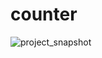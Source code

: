 # counter
![project_snapshot](https://github.com/shagun1021/counter/assets/154508782/d33d9709-cf6a-4631-9b71-4e65ede9d94a)
